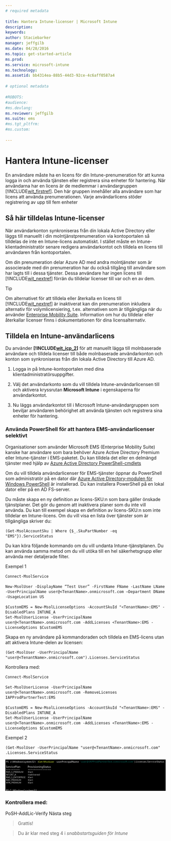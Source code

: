 ```yaml
---
# required metadata

title: Hantera Intune-licenser | Microsoft Intune
description:
keywords:
author: Staciebarker
manager: jeffgilb
ms.date: 04/28/2016
ms.topic: get-started-article
ms.prod:
ms.service: microsoft-intune
ms.technology:
ms.assetid: bb4314ea-88b5-44d3-92ce-4c6aff0587a4

# optional metadata

#ROBOTS:
#audience:
#ms.devlang:
ms.reviewer: jeffgilb
ms.suite: ems
#ms.tgt_pltfrm:
#ms.custom:

---
```


# Hantera Intune-licenser
En användare måste ha en licens för din Intune-prenumeration för att kunna logga in och använda tjänsten eller registrera sina enheter för hantering. När användarna har en licens är de medlemmar i användargruppen [!INCLUDE[wit_firstref](../includes/wit_firstref_md.md)]. Den här gruppen innehåller alla användare som har licens att använda prenumerationen. Varje användarlicens stöder registrering av upp till fem enheter

## Så här tilldelas Intune-licenser
När användarkonton synkroniseras från din lokala Active Directory eller läggs till manuellt i din molntjänstprenumeration via kontoportalen så tilldelas de inte en Intune-licens automatiskt. I stället måste en Intune-klientadministratör senare redigera användarkontot och tilldela en licens till användaren från kontoportalen.

Om din prenumeration delar Azure AD med andra molntjänster som är associerade med din prenumeration har du också tillgång till användare som har lagts till i dessa tjänster. Dessa användare har ingen licens till [!INCLUDE[wit_nextref](../includes/wit_nextref_md.md)] förrän du tilldelar licenser till var och en av dem.

> [!TIP]
> Om alternativet för att tilldela eller återkalla en licens till [!INCLUDE[wit_nextref](../includes/wit_nextref_md.md)] är inaktiverat kan din prenumeration inkludera alternativ för volymlicensiering, t.ex. alternativen som är tillgängliga när du använder [Enterprise Mobility Suite](https://www.microsoft.com/en-us/server-cloud/enterprise-mobility/overview.aspx). Information om hur du tilldelar eller återkallar licenser finns i dokumentationen för dina licensalternativ.

## Tilldela en Intune-användarlicens

Du använder **[!INCLUDE[wit_icp_2](../includes/wit_icp_2_md.md)]** för att manuellt lägga till molnbaserade användare och tilldela licenser till både molnbaserade användarkonton och konton som synkroniseras från din lokala Active Directory till Azure AD.

1.  Logga in på Intune-kontoportalen med dina klientadministratörsuppgifter.

2.  Välj det användarkonto som du vill tilldela Intune-användarlicensen till och aktivera kryssrutan **Microsoft Intune** i egenskaperna för användarkontot.

3.  Nu läggs användarkontot till i Microsoft Intune-användargruppen som beviljar användaren behörighet att använda tjänsten och registrera sina enheter för hantering.

### Använda PowerShell för att hantera EMS-användarlicenser selektivt
Organisationer som använder Microsoft EMS (Enterprise Mobility Suite) kanske har användare som bara behöver Azure Active Directory Premium eller Intune-tjänster i EMS-paketet. Du kan tilldela det eller en delmängd tjänster med hjälp av [Azure Active Directory PowerShell-cmdlets](https://msdn.microsoft.com/library/jj151815.aspx) 

Om du vill tilldela användarlicenser för EMS-tjänster öppnar du PowerShell som administratör på en dator där [Azure Active Directory-modulen för Windows PowerShell](https://msdn.microsoft.com/library/jj151815.aspx#bkmk_installmodule) är installerad. Du kan installera PowerShell på en lokal dator eller på en AD FS-server.

Du måste skapa en ny definition av licens-SKU:n som bara gäller önskade tjänstplaner. Det gör du genom att inaktivera planer som du inte vill använda. Du kan till exempel skapa en definition av licens-SKU:n som inte tilldelar en Intune-licens. Om du vill visa en lista över tjänster som är tillgängliga skriver du:
 
    (Get-MsolAccountSku | Where {$_.SkuPartNumber -eq "EMS"}).ServiceStatus 

Du kan köra följande kommando om du vill undanta Intune-tjänstplanen. Du kan använda samma metod om du vill utöka till en hel säkerhetsgrupp eller använda mer detaljerade filter. 

Exempel 1

    Connect-MsolService 
        
    New-MsolUser -DisplayName “Test User” -FirstName FName -LastName LName -UserPrincipalName user@<TenantName>.onmicrosoft.com –Department DName -UsageLocation US
    
    $CustomEMS = New-MsolLicenseOptions -AccountSkuId "<TenantName>:EMS" -DisabledPlans INTUNE_A
    Set-MsolUserLicense -UserPrincipalName user@<TenantName>.onmicrosoft.com -AddLicenses <TenantName>:EMS -LicenseOptions $CustomEMS 
    

Skapa en ny användare på kommandoraden och tilldela en EMS-licens utan att aktivera Intune-delen av licensen:

    (Get-MsolUser -UserPrincipalName "user@<TenantName>.onmicrosoft.com").Licenses.ServiceStatus

Kontrollera med:

    Connect-MsolService 
    
    Set-MsolUserLicense -UserPrincipalName user@<TenantName>.onmicrosoft.com -RemoveLicenses IAPProdPartnerTest:EMS
    
    $CustomEMS = New-MsolLicenseOptions -AccountSkuId "<TenantName>:EMS" -DisabledPlans INTUNE_A
    Set-MsolUserLicense -UserPrincipalName user@<TenantName>.onmicrosoft.com -AddLicenses <TenantName>:EMS -LicenseOptions $CustomEMS
 
Exempel 2
 
    (Get-MsolUser -UserPrincipalName "user@<TenantName>.onmicrosoft.com" .Licenses.ServiceStatus

![Inaktivera Intune-delen av EMS-licensen för en användare som redan har tilldelats en licens:](./media/posh-addlic-verify.png)

### Kontrollera med:
PoSH-AddLic-Verify Nästa steg
>Grattis!

>Du är klar med steg 4 i *snabbstartsguiden för Intune*  


<!--HONumber=May16_HO2-->


